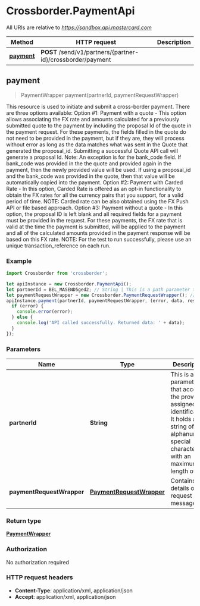 # Crossborder.PaymentApi

All URIs are relative to *https://sandbox.api.mastercard.com*

Method | HTTP request | Description
------------- | ------------- | -------------
[**payment**](PaymentApi.md#payment) | **POST** /send/v1/partners/{partner-id}/crossborder/payment | 



## payment

> PaymentWrapper payment(partnerId, paymentRequestWrapper)



This resource is used to initiate and submit a cross-border payment. There are three options available:  Option #1: Payment with a quote - This option allows associating the FX rate and amounts calculated for a previously submitted quote to the payment by including the proposal Id of the quote in the payment request. For these payments, the fields filled in the quote do not need to be provided in the payment, but if they are, they will process without error as long as the data matches what was sent in the Quote that generated the proposal_id. Submitting a successful Quote API call will generate a proposal Id.  Note: An exception is for the bank_code field. If bank_code was provided in the the quote and provided again in the payment, then the newly provided value will be used. If using a proposal_id and the bank_code was provided in the quote, then that value will be automatically copied into the payment.  Option #2: Payment with Carded Rate - In this option, Carded Rate is offered as an opt-in functionality to obtain the FX rates for all the currency pairs that you support, for a valid period of time.   NOTE: Carded rate can be also obtained using the FX Push API or file based approach.  Option #3: Payment without a quote - In this option, the proposal ID is left blank and all required fields for a payment must be provided in the request. For these payments, the FX rate that is valid at the time the payment is submitted, will be applied to the payment and all of the calculated amounts provided in the payment response will be based on this FX rate.  NOTE: For the test to run successfully, please use an unique transaction_reference on each run.

### Example

```javascript
import Crossborder from 'crossborder';

let apiInstance = new Crossborder.PaymentApi();
let partnerId = BEL_MASEND5ged2; // String | This is a path parameter that accepts the provider assigned identification.  It holds a string of alphanumeric special characters with an maximum  length of 35.
let paymentRequestWrapper = new Crossborder.PaymentRequestWrapper(); // PaymentRequestWrapper | Contains the details of the request message.
apiInstance.payment(partnerId, paymentRequestWrapper, (error, data, response) => {
  if (error) {
    console.error(error);
  } else {
    console.log('API called successfully. Returned data: ' + data);
  }
});
```

### Parameters


Name | Type | Description  | Notes
------------- | ------------- | ------------- | -------------
 **partnerId** | **String**| This is a path parameter that accepts the provider assigned identification.  It holds a string of alphanumeric special characters with an maximum  length of 35. | 
 **paymentRequestWrapper** | [**PaymentRequestWrapper**](PaymentRequestWrapper.md)| Contains the details of the request message. | 

### Return type

[**PaymentWrapper**](PaymentWrapper.md)

### Authorization

No authorization required

### HTTP request headers

- **Content-Type**: application/xml, application/json
- **Accept**: application/xml, application/json

